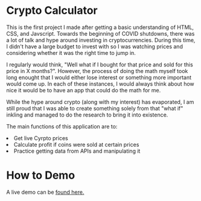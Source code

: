 # Crypto Calculator
This is the first project I made after getting a basic understanding of HTML, CSS, and Javscript. Towards the beginning of COVID shutdowns, there was a lot of talk and hype around investing in cryptocurrencies. During this time, I didn't have a large budget to invest with so I was watching prices and considering whether it was the right time to jump in.

I regularly would think, "Well what if I bought for that price and sold for this price in X months?". However, the process of doing the math myself took long enought that I would either lose interest or something more important would come up. In each of these instances, I would always think about how nice it would be to have an app that could do the math for me.

While the hype around crypto (along with my interest) has evaporated, I am still proud that I was able to create something solely from that "what if" inkling and managed to do the research to bring it into existence.

The main functions of this application are to:
<li>Get live Cyrpto prices</li>
<li>Calculate profit if coins were sold at certain prices</li>
<li>Practice getting data from APIs and manipulating it</li>

# How to Demo
A live demo can be <a href="https://crypto-calc.onrender.com/">found here.</a>
